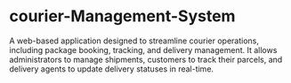 # courier-Management-System
A web-based application designed to streamline courier operations, including package booking, tracking, and delivery management. It allows administrators to manage shipments, customers to track their parcels, and delivery agents to update delivery statuses in real-time.
